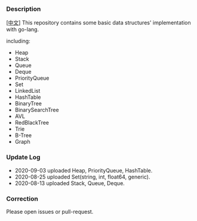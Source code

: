 ### Description  
[[中文](./README_CN.md)] This repository contains some basic data structures' implementation with go-lang. 

including:

* Heap
* Stack 
* Queue 
* Deque
* PriorityQueue
* Set
* LinkedList
* HashTable 
* BinaryTree
* BinarySearchTree
* AVL
* RedBlackTree
* Trie
* B-Tree
* Graph

### Update Log 
* 2020-09-03 uploaded Heap, PriorityQueue, HashTable.
* 2020-08-25 uploaded Set(string, int, float64, generic).
* 2020-08-13 uploaded Stack, Queue, Deque.

### Correction 
Please open issues or pull-request.
